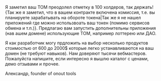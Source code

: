 Я заметил ваш ТОМ преодолел отметку в 100 холдеров, так держать! {Так же я заметил, что в вашем контракте включена комиссия, т.е. вы планируете зарабатывать на обороте токена|Так же я не нашел приложений где можно использвоать ваш токен (помимо сервисов обмена и т.п.)}. Предлагаю вам запустить дополнительны приложения (нав ашем домене) использующие ТОМ, например лоттерею или ДАО. 

Я как разработчик могу прдложить на выбор несколько продуктов стоимостью от 600 до 2000$ которые легко устанавливаются на ваш домен (не требуют навыков). Нам доверяют тысячи вебмастеров. Пожалуйста напишите, если интересно я вышлю каталог с ценами, демо отзывами и прочее. 

Александр, founder of onout tools
